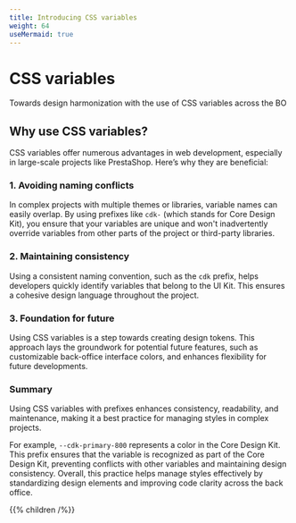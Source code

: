 ```yaml
---
title: Introducing CSS variables
weight: 64
useMermaid: true
---
```


# CSS variables

Towards design harmonization with the use of CSS variables across the BO

## Why use CSS variables?

CSS variables offer numerous advantages in web development, especially in large-scale projects like PrestaShop. Here’s why they are beneficial:

### 1. Avoiding naming conflicts

In complex projects with multiple themes or libraries, variable names can easily overlap. By using prefixes like `cdk-` (which stands for Core Design Kit), you ensure that your variables are unique and won't inadvertently override variables from other parts of the project or third-party libraries.

### 2. Maintaining consistency

Using a consistent naming convention, such as the `cdk` prefix, helps developers quickly identify variables that belong to the UI Kit. This ensures a cohesive design language throughout the project.

### 3. Foundation for future

Using CSS variables is a step towards creating design tokens. This approach lays the groundwork for potential future features, such as customizable back-office interface colors, and enhances flexibility for future developments.

### Summary

Using CSS variables with prefixes enhances consistency, readability, and maintenance, making it a best practice for managing styles in complex projects.

For example, `--cdk-primary-800` represents a color in the Core Design Kit. This prefix ensures that the variable is recognized as part of the Core Design Kit, preventing conflicts with other variables and maintaining design consistency. Overall, this practice helps manage styles effectively by standardizing design elements and improving code clarity across the back office.

{{% children /%}}
